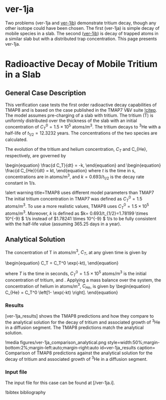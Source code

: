 # ver-1ja

Two problems (ver-1ja and [ver-1jb](ver-1jb.md)) demonstrate tritium decay, though any other isotope could have been chosen.
The first (ver-1ja) is simple decay of mobile species in a slab.
The second ([ver-1jb](ver-1jb.md)) is decay of trapped atoms in a similar slab but with a distributed trap concentration.
This page presents ver-1ja.

# Radioactive Decay of Mobile Tritium in a Slab

## General Case Description

This verification case tests the first order radioactive decay capabilities of TMAP8
and is based on the case published in the TMAP7 V&V suite [!citep](ambrosek2008verification).
The model assumes pre-charging of a slab with tritium.
The tritium (T) is uniformly distributed over the thickness of the slab with an initial concentration of $C_T^0 = 1.5 \times 10^{5}$ atoms/m$^3$.
The tritium decays to $^3$He with a half-life of $t_{1/2} = 12.3232$ years.
The concentrations of the two species are calculated.

The evolution of the tritium and helium concentration, $C_T$ and C_{He}, respectively,
are governed by

\begin{equation}
    \frac{d C_T}{dt} = -k,
\end{equation}
and
\begin{equation}
    \frac{d C_{He}}{dt} = kt,
\end{equation}
where $t$ is the time in s, concentrations are in atoms/m$^3$, and $k= 0.693/t_{1/2}$ is the decay rate constant in 1/s.

!alert warning title=TMAP8 uses different model parameters than TMAP7
The initial tritium concentration in TMAP7 was defined as $C_T^0 = 1.5$ atoms/m$^3$. To use a more realistic values, TMAP8 uses $C_T^0 = 1.5 \times 10^{5}$ atoms/m$^3$.
Moreover, $k$ is defined as $k= 0.693/t_{1/2}=1.78199 \times 10^{-9} $ 1/s instead of $1.78241 \times 10^{-9} $ 1/s to be fully consistent with the half-life value (assuming 365.25 days in a year).

## Analytical Solution

The concentration of T in atoms/m$^3$, $C_T$, at any given time is given by

\begin{equation}
    C_T = C_T^0 \exp(-kt),
\end{equation}

where $T$ is the time in seconds, $C_T^0 = 1.5 \times 10^{5}$ atoms/m$^3$ is the initial concentration of tritium, and .
Applying a mass balance over the system, the concentration of helium in atoms/m$^3$, $C_{He}$, is given by
\begin{equation}
    C_{He} = C_T^0 \left[1- \exp(-kt) \right].
\end{equation}



### Results

[ver-1ja_results] shows the TMAP8 predictions and how they compare to the analytical solution
for the decay of tritium and associated growth of $^3$He in a diffusion segment.
The TMAP8 predictions match the analytical solution.

!media figures/ver-1ja_comparison_analytical.png
    style=width:50%;margin-bottom:2%;margin-left:auto;margin-right:auto
    id=ver-1ja_results
    caption= Comparison of TMAP8 predictions against the analytical solution for the decay of tritium and associated growth of $^3$He in a diffusion segment.

### Input file

The input file for this case can be found at [/ver-1ja.i].

!bibtex bibliography
